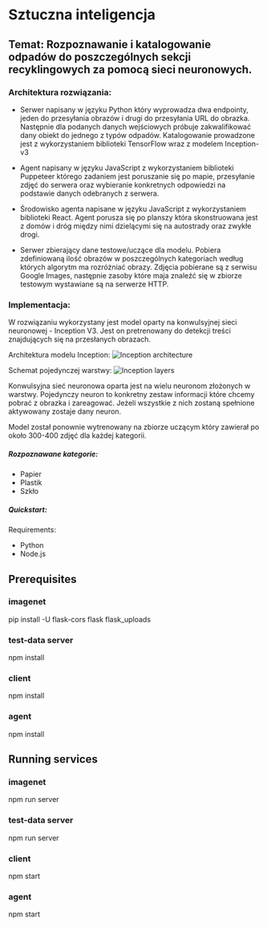 # Sztuczna inteligencja

## Temat: Rozpoznawanie i katalogowanie odpadów do poszczególnych sekcji recyklingowych za pomocą sieci neuronowych.

### Architektura rozwiązania:
* Serwer napisany w języku Python który wyprowadza dwa endpointy, jeden do przesyłania obrazów i drugi do przesyłania URL do obrazka. Następnie dla podanych danych wejściowych próbuje zakwalifikować dany obiekt do jednego z typów odpadów. Katalogowanie prowadzone jest z wykorzystaniem biblioteki TensorFlow wraz z modelem Inception-v3 

* Agent napisany w języku JavaScript z wykorzystaniem biblioteki Puppeteer którego zadaniem jest poruszanie się po mapie, przesyłanie zdjęć do serwera oraz wybieranie konkretnych odpowiedzi na podstawie danych odebranych z serwera.

* Środowisko agenta napisane w języku JavaScript z wykorzystaniem biblioteki React. Agent porusza się po planszy która skonstruowana jest z domów i dróg między nimi dzielącymi się na autostrady oraz zwykłe drogi. 

* Serwer zbierający dane testowe/uczące dla modelu. Pobiera zdefiniowaną ilość obrazów w poszczególnych kategoriach według których algorytm ma rozróżniać obrazy. Zdjęcia pobierane są z serwisu Google Images, następnie zasoby które maja znaleźć się w zbiorze testowym wystawiane są na serwerze HTTP. 

### Implementacja:
W rozwiązaniu wykorzystany jest model oparty na konwulsyjnej sieci neuronowej - Inception V3.
Jest on pretrenowany do detekcji treści znajdujących się na przesłanych obrazach.

Architektura modelu Inception: 
![Inception architecture](https://hackathonprojects.files.wordpress.com/2016/09/v3.png)

Schemat pojedynczej warstwy: 
![Inception layers](https://cdn-images-1.medium.com/max/1440/1*acUVChT9lBW4vKaAKQhOOw.png)

Konwulsyjna sieć neuronowa oparta jest na wielu neuronom złożonych w warstwy. Pojedynczy neuron to konkretny zestaw informacji które chcemy pobrać z obrazka i zareagować. Jeżeli wszystkie z nich zostaną spełnione aktywowany zostaje dany neuron. 

Model został ponownie wytrenowany na zbiorze uczącym który zawierał po około 300-400 zdjęć dla każdej kategorii.

##### Rozpoznawane kategorie:
* Papier
* Plastik
* Szkło


##### Quickstart:

Requirements:
* Python
* Node.js

## Prerequisites
### imagenet
pip install -U flask-cors flask flask_uploads

### test-data server
npm install

### client
npm install

### agent
npm install

## Running services

### imagenet
npm run server

### test-data server
npm run server

### client
npm start

### agent
npm start
